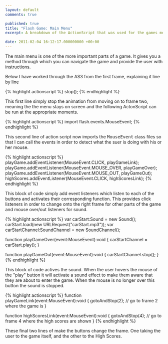 ```yaml
---
layout: default
comments: true

published: true
title: "Flash Game: Main Menu"
excerpt: A breakdown of the ActionScript that was used for the games menu.

date: 2011-02-04 16:12:17.000000000 +00:00
---
```

The main menu is one of the more important parts of a game.  It gives you a method through which you can navigate the game and provide the user with instructions. 

Below I have worked through the AS3 from the first frame, explaining it line by line

{% highlight actionscript %}
stop();
{% endhighlight %}

This first line simply stop the animation from moving on to frame two, meaning the the menu stays on screen and the following ActonScript can be run at the appropriate moments.  

{% highlight actionscript %}
import flash.events.MouseEvent;
{% endhighlight %}

This second line of action script now imports the <tt>MouseEvent</tt> class files so that I can call the events in order to detect what the suer is doing with his or her mouse.  

{% highlight actionscript %}
playGame.addEventListener(MouseEvent.CLICK, playGameLink);
playGame.addEventListener(MouseEvent.MOUSE_OVER, playGameOver);
playGame.addEventListener(MouseEvent.MOUSE_OUT, playGameOut);
highScores.addEventListener(MouseEvent.CLICK, highScoresLink);
{% endhighlight %}

This block of code simply add event listeners which listen to each of the buttons and activates their corresponding function.  This provides click listeners in order to change onto the right frame for other parts of the game and mouse over/out listeners for sound.

{% highlight actionscript %}
var carStart:Sound = new Sound(); 
carStart.load(new URLRequest("carStart.mp3"));
var carStartChannel:SoundChannel = new SoundChannel();

function playGameOver(event:MouseEvent):void
{
	carStartChannel = carStart.play();
}

function playGameOut(event:MouseEvent):void
{
	carStartChannel.stop();
}
{% endhighlight %}

This block of code actives the sound.  When the user hovers the mouse of the "play" button it will activate a sound effect to make them aware that they are about to enter the game.  When the mouse is no longer over this button the sound is stopped.  

{% highlight actionscript %}
function playGameLink(event:MouseEvent):void 
{
	gotoAndStop(2); // go to frame 2 where the game is
}

function highScoresLink(event:MouseEvent):void
{
	gotoAndStop(4);  // go to frame 4 where the high scores are shown
}
{% endhighlight %}

These final two lines of make the buttons change the frame.  One taking the user to the game itself, and the other to the High Scores.  
